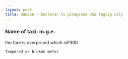 ```yaml
---
layout: post
title: UWD836 - baclaran to pinagsama ph2 taguig city
---
```


### Name of taxi: m.g.e.

the fare is overpriced which isP300

```Tampered or broken meter```
